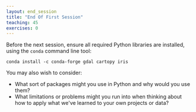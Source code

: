 ```yaml
---
layout: end_session
title: "End Of First Session"
teaching: 45
exercises: 0
---
```

Before the next session, ensure all required Python libraries are installed, using the `conda`
command line tool:

~~~
conda install -c conda-forge gdal cartopy iris
~~~

You may also wish to consider:
* What sort of packages might you use in Python and why would you use them?
* What limitations or problems might you run into when thinking about how to apply what we've learned to your own projects or data?
